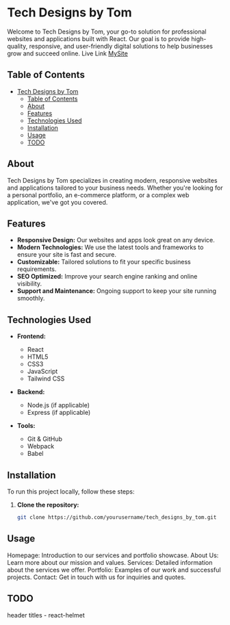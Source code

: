 # Tech Designs by Tom

Welcome to Tech Designs by Tom, your go-to solution for professional websites and applications built with React. Our goal is to provide high-quality, responsive, and user-friendly digital solutions to help businesses grow and succeed online.
Live Link [MySite](https://webdesignsbytom.com)

## Table of Contents

- [Tech Designs by Tom](#tech-designs-by-tom)
  - [Table of Contents](#table-of-contents)
  - [About](#about)
  - [Features](#features)
  - [Technologies Used](#technologies-used)
  - [Installation](#installation)
  - [Usage](#usage)
  - [TODO](#todo)

## About

Tech Designs by Tom specializes in creating modern, responsive websites and applications tailored to your business needs. Whether you're looking for a personal portfolio, an e-commerce platform, or a complex web application, we've got you covered.

## Features

- **Responsive Design:** Our websites and apps look great on any device.
- **Modern Technologies:** We use the latest tools and frameworks to ensure your site is fast and secure.
- **Customizable:** Tailored solutions to fit your specific business requirements.
- **SEO Optimized:** Improve your search engine ranking and online visibility.
- **Support and Maintenance:** Ongoing support to keep your site running smoothly.

## Technologies Used

- **Frontend:**

  - React
  - HTML5
  - CSS3
  - JavaScript
  - Tailwind CSS

- **Backend:**

  - Node.js (if applicable)
  - Express (if applicable)

- **Tools:**
  - Git & GitHub
  - Webpack
  - Babel

## Installation

To run this project locally, follow these steps:

1. **Clone the repository:**

   ```sh
   git clone https://github.com/yourusername/tech_designs_by_tom.git


   ```

## Usage

Homepage: Introduction to our services and portfolio showcase.
About Us: Learn more about our mission and values.
Services: Detailed information about the services we offer.
Portfolio: Examples of our work and successful projects.
Contact: Get in touch with us for inquiries and quotes.

## TODO

header titles - react-helmet
